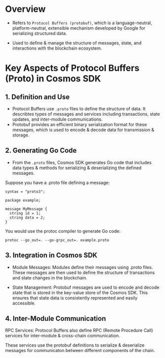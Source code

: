 # Overview

- Refers to `Protocol Buffers (protobuf)`, which is a language-neutral, platform-neutral, extensible mechanism developed by Google for serializing structured data.

- Used to define & manage the structure of messages, state, and interactions with the blockchain ecosystem.

# Key Aspects of Protocol Buffers (Proto) in Cosmos SDK

## 1. Definition and Use

- Protocol Buffers use `.proto` files to define the structure of data.
  It describtes types of messages and services including transactions, state updates, and inter-module communications.
- Protobuf provides an efficient binary serialization format for these messages, which is used to encode & decode data for transmission & storage.

## 2. Generating Go Code

- From the `.proto` files, Cosmos SDK generates Go code that includes data types & methods for serializing & deserializing the defined messages.

Suppose you have a .proto file defining a message:

```
syntax = "proto3";

package example;

message MyMessage {
  string id = 1;
  string data = 2;
}

```

You would use the protoc compiler to generate Go code:

```
protoc --go_out=. --go-grpc_out=. example.proto
```

## 3. Integration in Cosmos SDK

- Module Messages: Modules define their messages using .proto files. These messages are then used to define the structure of transactions and state changes in the blockchain.

- State Management: Protobuf messages are used to encode and decode state that is stored in the key-value store of the Cosmos SDK. This ensures that state data is consistently represented and easily accessible.

## 4. Inter-Module Communication

RPC Services: Protocol Buffers also define RPC (Remote Procedure Call) services for inter-module & cross-chain communication.

These services use the protobuf definitions to serialize & deserialize messages for communicaton between different components of the chain.

